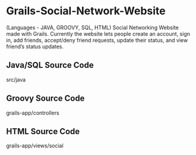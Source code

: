 Grails-Social-Network-Website
=============================

(Languages - JAVA, GROOVY, SQL, HTML) Social Networking Website made with Grails. Currently the website lets people create an account, sign in, add friends, accept/deny friend requests, update their status, and view friend’s status updates.

Java/SQL Source Code
----------------
src/java

Groovy Source Code
------------------
grails-app/controllers

HTML Source Code
----------------
grails-app/views/social
